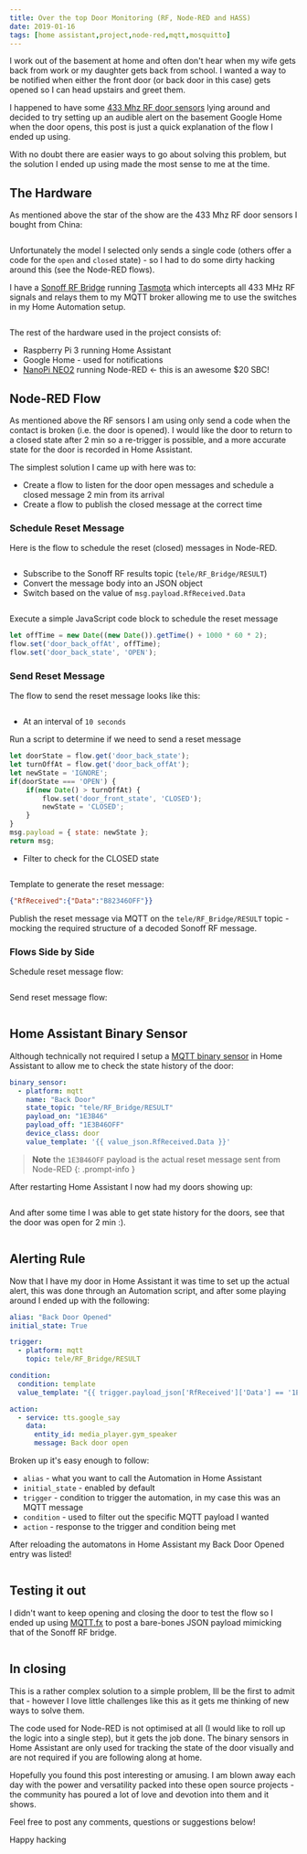 ```yaml
---
title: Over the top Door Monitoring (RF, Node-RED and HASS)
date: 2019-01-16
tags: [home assistant,project,node-red,mqtt,mosquitto]
---
```


I work out of the basement at home and often don't hear when my wife gets back from work or my daughter gets back from school. I wanted a way to be notified when either the front door (or back door in this case) gets opened so I can head upstairs and greet them.

I happened to have some [433 Mhz RF door sensors](https://www.aliexpress.com/item/32862123837.html) lying around and decided to try setting up an audible alert on the basement Google Home when the door opens, this post is just a quick explanation of the flow I ended up using.

With no doubt there are easier ways to go about solving this problem, but the solution I ended up using made the most sense to me at the time.

## The Hardware
As mentioned above the star of the show are the 433 Mhz RF door sensors I bought from China:

<img src="./001.png" alt="" />

Unfortunately the model I selected only sends a single code (others offer a code for the `open` and `closed` state) - so I had to do some dirty hacking around this (see the Node-RED flows).

I have a [Sonoff RF Bridge](https://itead.cc/product/sonoff-rf-bridge-433/) running [Tasmota](https://github.com/arendst/Tasmota) which intercepts all 433 MHz RF signals and relays them to my MQTT broker allowing me to use the switches in my Home Automation setup.

<img src="./002.jpg" alt="" />

The rest of the hardware used in the project consists of:

- Raspberry Pi 3 running Home Assistant
- Google Home - used for notifications
- [NanoPi NEO2](https://nanopi.io/nanopi-neo2.html) running Node-RED <- this is an awesome $20 SBC!

## Node-RED Flow
As mentioned above the RF sensors I am using only send a code when the contact is broken (i.e. the door is opened). I would like the door to return to a closed state after 2 min so a re-trigger is possible, and a more accurate state for the door is recorded in Home Assistant.

The simplest solution I came up with here was to:

- Create a flow to listen for the door open messages and schedule a closed message 2 min from its arrival
- Create a flow to publish the closed message at the correct time

### Schedule Reset Message
Here is the flow to schedule the reset (closed) messages in Node-RED.

<img src="./003.png" alt="" />

- Subscribe to the Sonoff RF results topic (`tele/RF_Bridge/RESULT`)
- Convert the message body into an JSON object
- Switch based on the value of `msg.payload.RfReceived.Data`

<img src="./004.png" alt="" />

Execute a simple JavaScript code block to schedule the reset message

```js
let offTime = new Date((new Date()).getTime() + 1000 * 60 * 2);
flow.set('door_back_offAt', offTime);
flow.set('door_back_state', 'OPEN');
```

### Send Reset Message
The flow to send the reset message looks like this:

<img src="./005.png" alt="" />

- At an interval of `10 seconds`

Run a script to determine if we need to send a reset message

```js
let doorState = flow.get('door_back_state');
let turnOffAt = flow.get('door_back_offAt');
let newState = 'IGNORE';
if(doorState === 'OPEN') {
    if(new Date() > turnOffAt) {
        flow.set('door_front_state', 'CLOSED');
        newState = 'CLOSED';
    }
}
msg.payload = { state: newState };
return msg;
```

- Filter to check for the CLOSED state

<img src="./006.png" alt="" />

Template to generate the reset message:

```json
{"RfReceived":{"Data":"B82346OFF"}}
```

Publish the reset message via MQTT on the `tele/RF_Bridge/RESULT` topic - mocking the required structure of a decoded Sonoff RF message.

### Flows Side by Side
Schedule reset message flow:

<img src="./003.png" alt="" />

Send reset message flow:

<img src="./005.png" alt="" />

## Home Assistant Binary Sensor
Although technically not required I setup a [MQTT binary sensor](https://www.home-assistant.io/integrations/binary_sensor.mqtt) in Home Assistant to allow me to check the state history of the door:

```yaml
binary_sensor:
  - platform: mqtt
    name: "Back Door"
    state_topic: "tele/RF_Bridge/RESULT"
    payload_on: "1E3B46"
    payload_off: "1E3B46OFF"
    device_class: door
    value_template: '{{ value_json.RfReceived.Data }}'
```

> **Note** the `1E3B46OFF` payload is the actual reset message sent from Node-RED
{: .prompt-info }

After restarting Home Assistant I now had my doors showing up:

<img src="./007.png" alt="" />

And after some time I was able to get state history for the doors, see that the door was open for 2 min :).

<img src="./008.png" alt="" />

## Alerting Rule
Now that I have my door in Home Assistant it was time to set up the actual alert, this was done through an Automation script, and after some playing around I ended up with the following:

```yaml
alias: "Back Door Opened"
initial_state: True

trigger:
  - platform: mqtt
    topic: tele/RF_Bridge/RESULT

condition:
  condition: template
  value_template: "{{ trigger.payload_json['RfReceived']['Data'] == '1E3B46' }}"

action:
  - service: tts.google_say
    data:
      entity_id: media_player.gym_speaker
      message: Back door open
```

Broken up it's easy enough to follow:

- `alias` - what you want to call the Automation in Home Assistant
- `initial_state` - enabled by default
- `trigger` - condition to trigger the automation, in my case this was an MQTT message
- `condition` - used to filter out the specific MQTT payload I wanted
- `action` - response to the trigger and condition being met

After reloading the automatons in Home Assistant my Back Door Opened entry was listed!

<img src="./009.png" alt="" />

## Testing it out
I didn't want to keep opening and closing the door to test the flow so I ended up using [MQTT.fx](https://mqttfx.jensd.de/) to post a bare-bones JSON payload mimicking that of the Sonoff RF bridge.

<img src="./010.png" alt="" />

## In closing
This is a rather complex solution to a simple problem, Ill be the first to admit that - however I love little challenges like this as it gets me thinking of new ways to solve them.

The code used for Node-RED is not optimised at all (I would like to roll up the logic into a single step), but it gets the job done. The binary sensors in Home Assistant are only used for tracking the state of the door visually and are not required if you are following along at home.

Hopefully you found this post interesting or amusing. I am blown away each day with the power and versatility packed into these open source projects - the community has poured a lot of love and devotion into them and it shows.

Feel free to post any comments, questions or suggestions below!

Happy hacking
